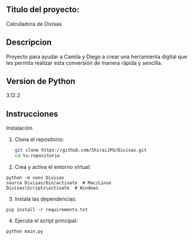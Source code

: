 ## Titulo del proyecto:
Calculadora de Divisas

## Descripcion
Proyecto para ayudar a Camila y Diego a crear una herramienta digital que les permita realizar esta conversión de manera rápida y sencilla.

## Version de Python
3.12.2

## Instrucciones
Instalación  
1. Clona el repositorio:  
   ```sh
   git clone https://github.com/ShiraiJPG/Divisas.git
   cd tu-repositorio
   ```

2. Crea y activa el entorno virtual:
```
python -m venv Divisas
source Divisas/bin/activate  # Mac/Linux  
Divisas\Scripts\activate  # Windows  
```

3. Instala las dependencias:
```
pip install -r requirements.txt
```

4. Ejecuta el script principal:
```
python main.py
```